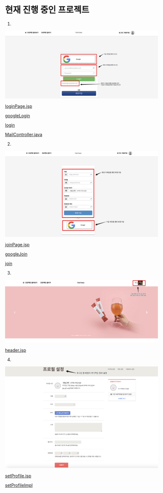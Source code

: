 # 현재 진행 중인 프로젝트  



1) 

<img src="https://github.com/ysjhmtb/khFinalProject/blob/master/%EB%AC%B8%EC%84%9C/captures/fn1.png?raw=true">



[loginPage.jsp](https://github.com/ysjhmtb/khFinalProject/blob/master/workspaceSet/TikiTaka/repo/cloudFunding/src/main/webapp/WEB-INF/views/member/loginPage.jsp)

[googleLogin](https://github.com/ysjhmtb/khFinalProject/blob/master/workspaceSet/TikiTaka/repo/cloudFunding/src/main/java/com/tikitaka/cloudFunding/member/controller/MemberController.java#L132)

[login](https://github.com/ysjhmtb/khFinalProject/blob/master/workspaceSet/TikiTaka/repo/cloudFunding/src/main/java/com/tikitaka/cloudFunding/member/controller/MemberController.java#L158)

[MailController.java](https://github.com/ysjhmtb/khFinalProject/blob/master/workspaceSet/TikiTaka/repo/cloudFunding/src/main/java/com/tikitaka/cloudFunding/missingPwd/controller/MailController.java)



2) 

<img src="https://github.com/ysjhmtb/khFinalProject/blob/master/%EB%AC%B8%EC%84%9C/captures/fn2.png?raw=true">

[joinPage.jsp](https://github.com/ysjhmtb/khFinalProject/blob/master/workspaceSet/TikiTaka/repo/cloudFunding/src/main/webapp/WEB-INF/views/member/joinPage.jsp)

[googleJoin](https://github.com/ysjhmtb/khFinalProject/blob/master/workspaceSet/TikiTaka/repo/cloudFunding/src/main/java/com/tikitaka/cloudFunding/member/controller/MemberController.java#L42)

[join](https://github.com/ysjhmtb/khFinalProject/blob/master/workspaceSet/TikiTaka/repo/cloudFunding/src/main/java/com/tikitaka/cloudFunding/member/controller/MemberController.java#L74)



3) 

<img src="https://github.com/ysjhmtb/khFinalProject/blob/master/%EB%AC%B8%EC%84%9C/captures/fn3.png?raw=true">

[header.jsp](https://github.com/ysjhmtb/khFinalProject/blob/master/workspaceSet/TikiTaka/repo/cloudFunding/src/main/webapp/WEB-INF/views/common/header.jsp)



4)

<img src="https://github.com/ysjhmtb/khFinalProject/blob/master/%EB%AC%B8%EC%84%9C/captures/fn4.png?raw=true">



[setProfile.jsp](https://github.com/ysjhmtb/khFinalProject/blob/master/workspaceSet/TikiTaka/repo/cloudFunding/src/main/webapp/WEB-INF/views/member/setProfile.jsp)

[setProfileImpl](https://github.com/ysjhmtb/khFinalProject/blob/master/workspaceSet/TikiTaka/repo/cloudFunding/src/main/java/com/tikitaka/cloudFunding/member/controller/MemberController.java#L199)

